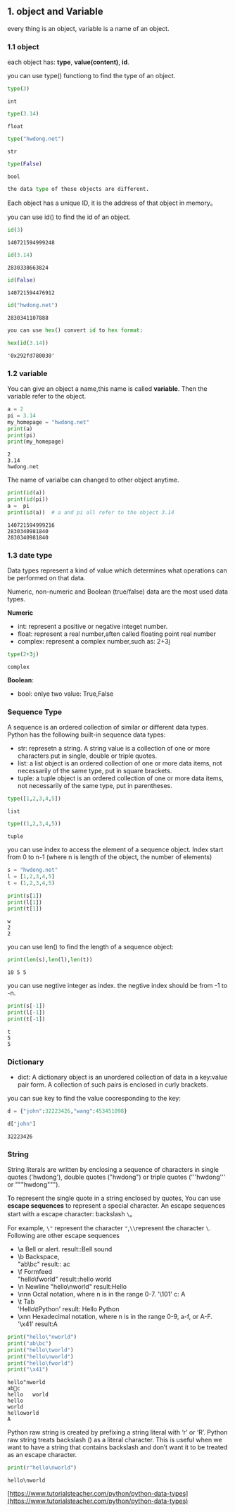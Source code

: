 ## 1. object and Variable

every thing is an object, variable is a name of an object.

### 1.1 object

each object has: **type**, **value(content)**, **id**.

you can use type() functiong to find the type of an object. 


```python
type(3)
```




    int




```python
type(3.14)
```




    float




```python
type("hwdong.net")
```




    str




```python
type(False)
```




    bool




```python
the data type of these objects are different.
```

Each object has a unique ID, it is the address of that object in memory。

you can use id() to find the id of an object.


```python
id(3)
```




    140721594999248




```python
id(3.14)
```




    2830338663824




```python
id(False)
```




    140721594476912




```python
id("hwdong.net")
```




    2830341107888




```python
you can use hex() convert id to hex format:
```


```python
hex(id(3.14))
```




    '0x292fd780030'



### 1.2 variable

You can give an object a name,this name is called **variable**. Then the variable refer to the object.


```python
a = 2
pi = 3.14
my_homepage = "hwdong.net"
print(a)
print(pi)
print(my_homepage)
```

    2
    3.14
    hwdong.net
    

The name of varialbe can changed to other object anytime.


```python
print(id(a))
print(id(pi))
a =  pi
print(id(a))  # a and pi all refer to the object 3.14
```

    140721594999216
    2830340981840
    2830340981840
    

### 1.3 date type

Data types represent a kind of value which determines what operations can be performed on that data.

Numeric, non-numeric and Boolean (true/false) data are the most used data types. 

**Numeric** 
- int: represent a positive or negative integet number.
- float: represent a real number,aften called floating point real number
- complex: represent a complex number,such as: 2+3j


```python
type(2+3j)
```




    complex



**Boolean**:
- bool: onlye two value: True,False

### Sequence Type

A sequence is an ordered collection of similar or different data types. Python has the following built-in sequence data types:

- str: represetn a string. A string value is a collection of one or more characters put in single, double or triple quotes.
- list: a list object is an ordered collection of one or more data items, not necessarily of the same type, put in square brackets.
- tuple: a tuple object is an ordered collection of one or more data items, not necessarily of the same type, put in parentheses.


```python
type([1,2,3,4,5])
```




    list




```python
type((1,2,3,4,5))
```




    tuple



you can use index to access the element of a sequence object. Index start from 0 to n-1 (where n is length of the object,
the number of elements) 


```python
s = "hwdong.net"
l = [1,2,3,4,5]
t = (1,2,3,4,5)

print(s[1])
print(l[1])
print(t[1])
```

    w
    2
    2
    

you can use len() to find the length of a sequence object:


```python
print(len(s),len(l),len(t))
```

    10 5 5
    

you can use negtive integer as index. the negtive index should be from -1 to -n.


```python
print(s[-1])
print(l[-1])
print(t[-1])
```

    t
    5
    5
    

### Dictionary
- dict: A dictionary object is an unordered collection of data in a key:value pair form. A collection of such pairs is enclosed in curly brackets. 

you can sue key to find the value cooresponding to the key:


```python
d = {"john":32223426,"wang":453451098}

d["john"]
```




    32223426



### String

String literals are written by enclosing a sequence of characters in single quotes ('hwdong'), double quotes ("hwdong") or triple quotes ('''hwdong''' or """hwdong""").

To represent the single quote in a string enclosed by quotes, You can use **escape sequences** to represent a special character. An escape sequences start with a escape character: backslash `\`。

For example, `\"` represent the character `"`,`\\`represent the character `\`. Following are other escape sequences

- \a 	Bell or alert.
      result::Bell sound
- \b	Backspace, 	
      "ab\bc" result::	ac
- \f	Formfeed	
         "hello\fworld"	result::hello world
- \n	Newline	
          "hello\nworld"	result:Hello
- \nnn	Octal notation, where n is in the range 0-7. 
        '\101' c:	A
- \t	Tab	 
        'Hello\tPython'	result: Hello Python
- \xnn	Hexadecimal notation, where n is in the range 0-9, a-f, or A-F. 	
       '\x41'	result:A




```python
print("hello\"nworld")
print("ab\bc")
print("hello\tworld")
print("hello\nworld")
print("hello\fworld")
print("\x41")
```

    hello"nworld
    abc
    hello	world
    hello
    world
    helloworld
    A
    

Python raw string is created by prefixing a string literal with ‘r’ or ‘R’. Python raw string treats backslash (\) as a literal character. This is useful when we want to have a string that contains backslash and don’t want it to be treated as an escape character.


```python
print(r"hello\nworld")
```

    hello\nworld
    

[https://www.tutorialsteacher.com/python/python-data-types](https://www.tutorialsteacher.com/python/python-data-types)


```python

```
